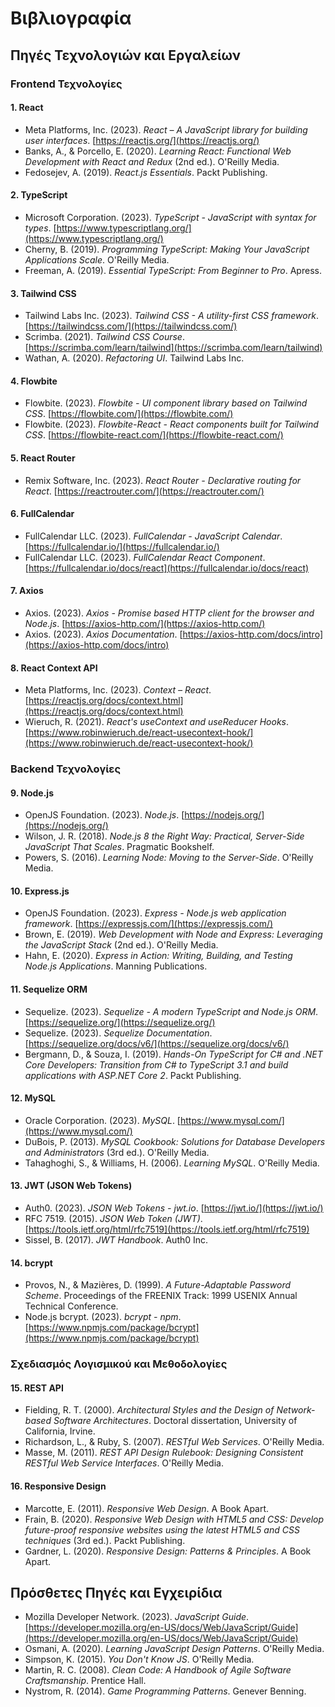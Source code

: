 # Βιβλιογραφία

## Πηγές Τεχνολογιών και Εργαλείων

### Frontend Τεχνολογίες

#### 1. React

- Meta Platforms, Inc. (2023). *React – A JavaScript library for building user interfaces*. [https://reactjs.org/](https://reactjs.org/)
- Banks, A., & Porcello, E. (2020). *Learning React: Functional Web Development with React and Redux* (2nd ed.). O'Reilly Media.
- Fedosejev, A. (2019). *React.js Essentials*. Packt Publishing.

#### 2. TypeScript

- Microsoft Corporation. (2023). *TypeScript - JavaScript with syntax for types*. [https://www.typescriptlang.org/](https://www.typescriptlang.org/)
- Cherny, B. (2019). *Programming TypeScript: Making Your JavaScript Applications Scale*. O'Reilly Media.
- Freeman, A. (2019). *Essential TypeScript: From Beginner to Pro*. Apress.

#### 3. Tailwind CSS

- Tailwind Labs Inc. (2023). *Tailwind CSS - A utility-first CSS framework*. [https://tailwindcss.com/](https://tailwindcss.com/)
- Scrimba. (2021). *Tailwind CSS Course*. [https://scrimba.com/learn/tailwind](https://scrimba.com/learn/tailwind)
- Wathan, A. (2020). *Refactoring UI*. Tailwind Labs Inc.

#### 4. Flowbite

- Flowbite. (2023). *Flowbite - UI component library based on Tailwind CSS*. [https://flowbite.com/](https://flowbite.com/)
- Flowbite. (2023). *Flowbite-React - React components built for Tailwind CSS*. [https://flowbite-react.com/](https://flowbite-react.com/)

#### 5. React Router

- Remix Software, Inc. (2023). *React Router - Declarative routing for React*. [https://reactrouter.com/](https://reactrouter.com/)

#### 6. FullCalendar

- FullCalendar LLC. (2023). *FullCalendar - JavaScript Calendar*. [https://fullcalendar.io/](https://fullcalendar.io/)
- FullCalendar LLC. (2023). *FullCalendar React Component*. [https://fullcalendar.io/docs/react](https://fullcalendar.io/docs/react)

#### 7. Axios

- Axios. (2023). *Axios - Promise based HTTP client for the browser and Node.js*. [https://axios-http.com/](https://axios-http.com/)
- Axios. (2023). *Axios Documentation*. [https://axios-http.com/docs/intro](https://axios-http.com/docs/intro)

#### 8. React Context API

- Meta Platforms, Inc. (2023). *Context – React*. [https://reactjs.org/docs/context.html](https://reactjs.org/docs/context.html)
- Wieruch, R. (2021). *React's useContext and useReducer Hooks*. [https://www.robinwieruch.de/react-usecontext-hook/](https://www.robinwieruch.de/react-usecontext-hook/)

### Backend Τεχνολογίες

#### 9. Node.js

- OpenJS Foundation. (2023). *Node.js*. [https://nodejs.org/](https://nodejs.org/)
- Wilson, J. R. (2018). *Node.js 8 the Right Way: Practical, Server-Side JavaScript That Scales*. Pragmatic Bookshelf.
- Powers, S. (2016). *Learning Node: Moving to the Server-Side*. O'Reilly Media.

#### 10. Express.js

- OpenJS Foundation. (2023). *Express - Node.js web application framework*. [https://expressjs.com/](https://expressjs.com/)
- Brown, E. (2019). *Web Development with Node and Express: Leveraging the JavaScript Stack* (2nd ed.). O'Reilly Media.
- Hahn, E. (2020). *Express in Action: Writing, Building, and Testing Node.js Applications*. Manning Publications.

#### 11. Sequelize ORM

- Sequelize. (2023). *Sequelize - A modern TypeScript and Node.js ORM*. [https://sequelize.org/](https://sequelize.org/)
- Sequelize. (2023). *Sequelize Documentation*. [https://sequelize.org/docs/v6/](https://sequelize.org/docs/v6/)
- Bergmann, D., & Souza, I. (2019). *Hands-On TypeScript for C# and .NET Core Developers: Transition from C# to TypeScript 3.1 and build applications with ASP.NET Core 2*. Packt Publishing.

#### 12. MySQL

- Oracle Corporation. (2023). *MySQL*. [https://www.mysql.com/](https://www.mysql.com/)
- DuBois, P. (2013). *MySQL Cookbook: Solutions for Database Developers and Administrators* (3rd ed.). O'Reilly Media.
- Tahaghoghi, S., & Williams, H. (2006). *Learning MySQL*. O'Reilly Media.

#### 13. JWT (JSON Web Tokens)

- Auth0. (2023). *JSON Web Tokens - jwt.io*. [https://jwt.io/](https://jwt.io/)
- RFC 7519. (2015). *JSON Web Token (JWT)*. [https://tools.ietf.org/html/rfc7519](https://tools.ietf.org/html/rfc7519)
- Sissel, B. (2017). *JWT Handbook*. Auth0 Inc.

#### 14. bcrypt

- Provos, N., & Mazières, D. (1999). *A Future-Adaptable Password Scheme*. Proceedings of the FREENIX Track: 1999 USENIX Annual Technical Conference.
- Node.js bcrypt. (2023). *bcrypt - npm*. [https://www.npmjs.com/package/bcrypt](https://www.npmjs.com/package/bcrypt)

### Σχεδιασμός Λογισμικού και Μεθοδολογίες

#### 15. REST API

- Fielding, R. T. (2000). *Architectural Styles and the Design of Network-based Software Architectures*. Doctoral dissertation, University of California, Irvine.
- Richardson, L., & Ruby, S. (2007). *RESTful Web Services*. O'Reilly Media.
- Masse, M. (2011). *REST API Design Rulebook: Designing Consistent RESTful Web Service Interfaces*. O'Reilly Media.

#### 16. Responsive Design

- Marcotte, E. (2011). *Responsive Web Design*. A Book Apart.
- Frain, B. (2020). *Responsive Web Design with HTML5 and CSS: Develop future-proof responsive websites using the latest HTML5 and CSS techniques* (3rd ed.). Packt Publishing.
- Gardner, L. (2020). *Responsive Design: Patterns & Principles*. A Book Apart.

## Πρόσθετες Πηγές και Εγχειρίδια

- Mozilla Developer Network. (2023). *JavaScript Guide*. [https://developer.mozilla.org/en-US/docs/Web/JavaScript/Guide](https://developer.mozilla.org/en-US/docs/Web/JavaScript/Guide)
- Osmani, A. (2020). *Learning JavaScript Design Patterns*. O'Reilly Media.
- Simpson, K. (2015). *You Don't Know JS*. O'Reilly Media.
- Martin, R. C. (2008). *Clean Code: A Handbook of Agile Software Craftsmanship*. Prentice Hall.
- Nystrom, R. (2014). *Game Programming Patterns*. Genever Benning. 
